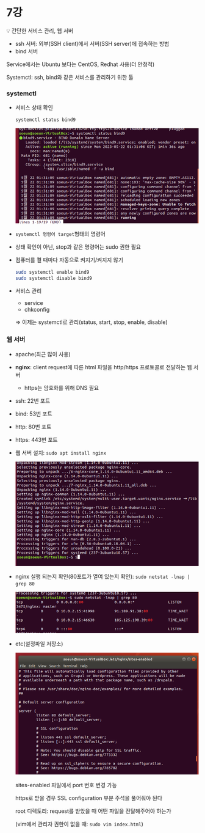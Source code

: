 # 7강

<aside>
💡 간단한 서비스 관리, 웹 서버

</aside>

- ssh 서버: 외부(SSH client)에서 서버(SSH server)에 접속하는 방법
- bind 서버

Service에서는 Ubuntu 보다는 CentOS, Redhat 사용(더 안정적)

Systemctl: ssh, bind와 같은 서비스를 관리하기 위한 툴

### systemctl

- 서비스 상태 확인
    
    ```bash
    systemctl status bind9
    ```
    
    ![Untitled](7%E1%84%80%E1%85%A1%E1%86%BC%20962983a8d8e34e348bf507d455f24ba7/Untitled.png)
    
- `systemctl 명령어 target`형태의 명령어
- 상태 확인이 아닌, stop과 같은 명령어는 sudo 권한 필요

- 컴퓨터를 켤 때마다 자동으로 켜지기/켜지지 않기
    
    ```bash
    sudo systemctl enable bind9
    sudo systemctl disable bind9
    ```
    

- 서비스 관리
    - service
    - chkconfig
    
    ⇒ 이제는 systemctl로 관리(status, start, stop, enable, disable)
    

### 웹 서버

- apache(최근 많이 사용)
- **nginx**: client request에 따른 html 파일을 http/https 프로토콜로 전달하는 웹 서버
    - https는 암호화를 위해 DNS 필요

- ssh: 22번 포트
- bind: 53번 포트
- http: 80번 포트
- https: 443번 포트

- 웹 서버 설치: `sudo apt install nginx`
    
    ![Untitled](7%E1%84%80%E1%85%A1%E1%86%BC%20962983a8d8e34e348bf507d455f24ba7/Untitled%201.png)
    
- nginx 실행 되는지 확인(80포트가 열여 있는지 확인): `sudo netstat -lnap | grep 80`
    
    ![Untitled](7%E1%84%80%E1%85%A1%E1%86%BC%20962983a8d8e34e348bf507d455f24ba7/Untitled%202.png)
    
- etc(설정파일 저장소)
    
    ![Untitled](7%E1%84%80%E1%85%A1%E1%86%BC%20962983a8d8e34e348bf507d455f24ba7/Untitled%203.png)
    
    sites-enabled 파일에서 port 번호 변경 가능
    
    https로 받을 경우 SSL configuration 부분 주석을 풀어줘야 된다
    
    root 디렉토리: request를 받았을 때 어떤 파일을 전달해주어야 하는가 
    
    (vim에서 관리자 권한이 없을 때: `sudo vim index.html`)